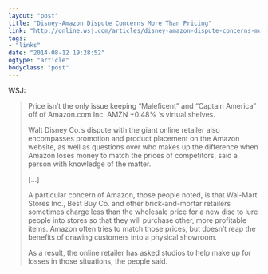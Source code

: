 ```yaml
---
layout: "post"
title: "Disney-Amazon Dispute Concerns More Than Pricing"
link: "http://online.wsj.com/articles/disney-amazon-dispute-concerns-more-than-pricing-1407798288"
tags: 
- "links"
date: "2014-08-12 19:28:52"
ogtype: "article"
bodyclass: "post"
---
```


WSJ:

> Price isn’t the only issue keeping “Maleficent” and “Captain America” off of Amazon.com Inc. AMZN +0.48% ‘s virtual shelves.
> 
>  Walt Disney Co.’s dispute with the giant online retailer also encompasses promotion and product placement on the Amazon website, as well as questions over who makes up the difference when Amazon loses money to match the prices of competitors, said a person with knowledge of the matter.
> 
>  […]
> 
>  A particular concern of Amazon, those people noted, is that Wal-Mart Stores Inc., Best Buy Co. and other brick-and-mortar retailers sometimes charge less than the wholesale price for a new disc to lure people into stores so that they will purchase other, more profitable items. Amazon often tries to match those prices, but doesn’t reap the benefits of drawing customers into a physical showroom.
> 
>  As a result, the online retailer has asked studios to help make up for losses in those situations, the people said.